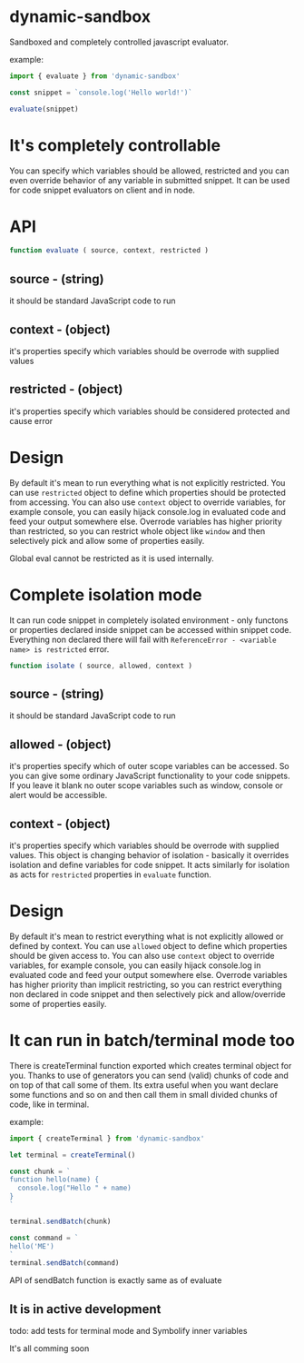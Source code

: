 # dynamic-sandbox
Sandboxed and completely controlled javascript evaluator.

example:
``` javascript
import { evaluate } from 'dynamic-sandbox'

const snippet = `console.log('Hello world!')`

evaluate(snippet)
```

# It's completely controllable
You can specify which variables should be allowed, restricted and you can even
override behavior of any variable in submitted snippet.
It can be used for code snippet evaluators on client and in node.

# API
``` javascript
function evaluate ( source, context, restricted )
```

## source - (string)
it should be standard JavaScript code to run

## context - (object)
it's properties specify which variables should be overrode with supplied values

## restricted - (object)
it's properties specify which variables should be considered protected and cause error

# Design
By default it's mean to run everything what is not explicitly restricted.
You can use `restricted` object to define which properties should be protected from accessing.
You can also use `context` object to override variables, for example console, you can easily hijack console.log
in evaluated code and feed your output somewhere else. Overrode variables has higher priority than restricted,
so you can restrict whole object like `window` and then selectively pick and allow some of properties easily.

Global eval cannot be restricted as it is used internally.



# Complete isolation mode
It can run code snippet in completely isolated environment - only functons or
properties declared inside snippet can be accessed within snippet code.
Everything non declared there will fail with `ReferenceError - <variable name> is restricted` error.  

``` javascript
function isolate ( source, allowed, context )
```

## source - (string)
it should be standard JavaScript code to run

## allowed - (object)
it's properties specify which of outer scope variables can be accessed.
So you can give some ordinary JavaScript functionality to your code snippets.
If you leave it blank no outer scope variables such as window, console or alert would be accessible.

## context - (object)
it's properties specify which variables should be overrode with supplied values.
This object is changing behavior of isolation - basically it overrides isolation
and define variables for code snippet. It acts similarly for isolation as acts for
`restricted` properties in `evaluate` function.

# Design
By default it's mean to restrict everything what is not explicitly allowed or defined by context.
You can use `allowed` object to define which properties should be given access to.
You can also use `context` object to override variables, for example console, you can easily hijack console.log
in evaluated code and feed your output somewhere else. Overrode variables has higher priority than implicit restricting,
so you can restrict everything non declared in code snippet and then selectively pick and allow/override some of properties easily.



# It can run in batch/terminal mode too
There is createTerminal function exported which creates terminal object for you.
Thanks to use of generators you can send (valid) chunks of code and on top of that call some of them.
Its extra useful when you want declare some functions and so on and then call them in small divided chunks of code, like in terminal.

example:
``` javascript
import { createTerminal } from 'dynamic-sandbox'

let terminal = createTerminal()

const chunk = `
function hello(name) {
  console.log("Hello " + name)
}
`

terminal.sendBatch(chunk)

const command = `
hello('ME')
`
terminal.sendBatch(command)
```
API of sendBatch function is exactly same as of evaluate


## It is in active development
todo: add tests for terminal mode and Symbolify inner variables

It's all comming soon
